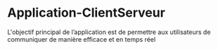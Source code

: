 # Application-ClientServeur
L'objectif  principal de l’application est de permettre aux utilisateurs de communiquer  de manière efficace et en temps réel
